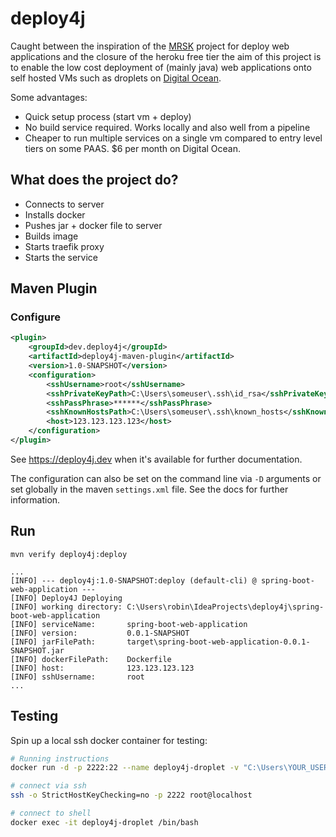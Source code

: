 # deploy4j

Caught between the inspiration of the [MRSK](https://mrsk.dev/) project for deploy web applications and the closure of the heroku free tier the aim of this project is to enable the low cost deployment of (mainly java) web applications onto self hosted VMs such as droplets on [Digital Ocean](https://www.digitalocean.com/products/droplets).

Some advantages:

* Quick setup process (start vm + deploy)
* No build service required. Works locally and also well from a pipeline
* Cheaper to run multiple services on a single vm compared to entry level tiers on some PAAS. $6 per month on Digital Ocean.

## What does the project do?

* Connects to server
* Installs docker
* Pushes jar + docker file to server
* Builds image
* Starts traefik proxy
* Starts the service

## Maven Plugin

### Configure

```xml
<plugin>
    <groupId>dev.deploy4j</groupId>
    <artifactId>deploy4j-maven-plugin</artifactId>
    <version>1.0-SNAPSHOT</version>
    <configuration>
        <sshUsername>root</sshUsername>
        <sshPrivateKeyPath>C:\Users\someuser\.ssh\id_rsa</sshPrivateKeyPath>
        <sshPassPhrase>******</sshPassPhrase>
        <sshKnownHostsPath>C:\Users\someuser\.ssh\known_hosts</sshKnownHostsPath>
        <host>123.123.123.123</host>
    </configuration>
</plugin>
```

See https://deploy4j.dev when it's available for further documentation.

The configuration can also be set on the command line via `-D` arguments or set globally in the maven `settings.xml` file. See the docs for further information.

## Run

```shell
mvn verify deploy4j:deploy

...
[INFO] --- deploy4j:1.0-SNAPSHOT:deploy (default-cli) @ spring-boot-web-application ---
[INFO] Deploy4J Deploying
[INFO] working directory: C:\Users\robin\IdeaProjects\deploy4j\spring-boot-web-application
[INFO] serviceName:       spring-boot-web-application
[INFO] version:           0.0.1-SNAPSHOT
[INFO] jarFilePath:       target\spring-boot-web-application-0.0.1-SNAPSHOT.jar
[INFO] dockerFilePath:    Dockerfile
[INFO] host:              123.123.123.123
[INFO] sshUsername:       root
...
```

## Testing

Spin up a local ssh docker container for testing:

```bash
# Running instructions
docker run -d -p 2222:22 --name deploy4j-droplet -v "C:\Users\YOUR_USER\.ssh\id_rsa.pub":/root/.ssh/authorized_keys teggr/deploy4j-docker-droplet:latest

# connect via ssh
ssh -o StrictHostKeyChecking=no -p 2222 root@localhost 

# connect to shell
docker exec -it deploy4j-droplet /bin/bash
```
